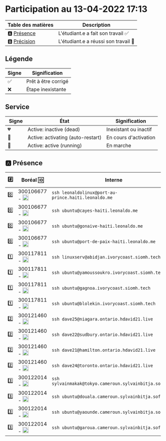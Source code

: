 # Participation au 13-04-2022 17:13

| Table des matières            | Description                                             |
|-------------------------------|---------------------------------------------------------|
| :a: [Présence](#a-présence)   | L'étudiant.e a fait son travail    :white_check_mark:   |
| :b: [Précision](#b-précision) | L'étudiant.e a réussi son travail  :tada:               |

## Légende

| Signe              | Signification                 |
|--------------------|-------------------------------|
| :white_check_mark: | Prêt à être corrigé           |
| :x:                | Étape inexistante             |

## Service

| Signe           | État                              | Signification                 |
|-----------------|-----------------------------------|-------------------------------|
| :broken_heart:    | Active: inactive (dead)           | Inexistant ou inactif         |
| :orange_heart: | Active: activating (auto-restart) | En cours d'activation         |
| :green_heart:  | Active: active (running)          | En marche                     |

## :a: Présence

|:hash:| Boréal :id: | Interne | ssh | :whale: Docker | :droplet: Kubelet | :minidisc: iSCSI |:dvd: LV        |
|------|-------------|---------|-----|----------------|-------------------|------------------|----------------|
| :zero: | 300106677 - <image src='https://avatars0.githubusercontent.com/u/71027895?s=460&v=4' width=20 height=20></image> | `ssh leonaldolinux@port-au-prince.haiti.leonaldo.me` | :white_check_mark: | :broken_heart: | :broken_heart: | :broken_heart: | :white_check_mark: |
| :zero: | 300106677 - <image src='https://avatars0.githubusercontent.com/u/71027895?s=460&v=4' width=20 height=20></image> | `ssh ubuntu@cayes-haiti.leonaldo.me` | :x: | :x: | :x: | :x: | :x: | :x: |
| :zero: | 300106677 - <image src='https://avatars0.githubusercontent.com/u/71027895?s=460&v=4' width=20 height=20></image> | `ssh ubuntu@gonaive-haiti.leonaldo.me` | :x: | :x: | :x: | :x: | :x: | :x: |
| :zero: | 300106677 - <image src='https://avatars0.githubusercontent.com/u/71027895?s=460&v=4' width=20 height=20></image> | `ssh ubuntu@port-de-paix-haiti.leonaldo.me` | :x: | :x: | :x: | :x: | :x: | :x: |
| :one: | 300117811 - <image src='https://avatars0.githubusercontent.com/u/71027809?s=460&v=4' width=20 height=20></image> | `ssh linuxserv@abidjan.ivorycoast.siomh.tech` | :x: | :x: | :x: | :x: | :x: | :x: |
| :one: | 300117811 - <image src='https://avatars0.githubusercontent.com/u/71027809?s=460&v=4' width=20 height=20></image> | `ssh ubuntu@yamoussoukro.ivorycoast.siomh.tech` | :x: | :x: | :x: | :x: | :x: | :x: |
| :one: | 300117811 - <image src='https://avatars0.githubusercontent.com/u/71027809?s=460&v=4' width=20 height=20></image> | `ssh ubuntu@gagnoa.ivorycoast.siomh.tech` | :x: | :x: | :x: | :x: | :x: | :x: |
| :one: | 300117811 - <image src='https://avatars0.githubusercontent.com/u/71027809?s=460&v=4' width=20 height=20></image> | `ssh ubuntu@blolekin.ivorycoast.siomh.tech` | :x: | :x: | :x: | :x: | :x: | :x: |
| :two: | 300121460 - <image src='https://avatars0.githubusercontent.com/u/71027883?s=460&v=4' width=20 height=20></image> | `ssh dave25@niagara.ontario.hdavid21.live` | :white_check_mark: | :broken_heart: | :broken_heart: | :broken_heart: | :x: |
| :two: | 300121460 - <image src='https://avatars0.githubusercontent.com/u/71027883?s=460&v=4' width=20 height=20></image> | `ssh dave22@sudbury.ontario.hdavid21.live` | :white_check_mark: | :broken_heart: | :broken_heart: | :broken_heart: | :x: |
| :two: | 300121460 - <image src='https://avatars0.githubusercontent.com/u/71027883?s=460&v=4' width=20 height=20></image> | `ssh dave21@hamilton.ontario.hdavid21.live` | :white_check_mark: | :broken_heart: | :broken_heart: | :broken_heart: | :white_check_mark: |
| :two: | 300121460 - <image src='https://avatars0.githubusercontent.com/u/71027883?s=460&v=4' width=20 height=20></image> | `ssh dave24@toronto.ontario.hdavid21.live` | :x: | :x: | :x: | :x: | :x: | :x: |
| :three: | 300122014 - <image src='https://avatars0.githubusercontent.com/u/71392439?s=460&v=4' width=20 height=20></image> | `ssh sylvainmakak@tokyo.cameroun.sylvainbitja.software` | :white_check_mark: | :broken_heart: | :broken_heart: | :broken_heart: | :white_check_mark: |
| :three: | 300122014 - <image src='https://avatars0.githubusercontent.com/u/71392439?s=460&v=4' width=20 height=20></image> | `ssh ubuntu@douala.cameroun.sylvainbitja.software` | :white_check_mark: | :broken_heart: | :broken_heart: | :broken_heart: | :x: |
| :three: | 300122014 - <image src='https://avatars0.githubusercontent.com/u/71392439?s=460&v=4' width=20 height=20></image> | `ssh ubuntu@yaounde.cameroun.sylvainbitja.software` | :x: | :x: | :x: | :x: | :x: | :x: |
| :three: | 300122014 - <image src='https://avatars0.githubusercontent.com/u/71392439?s=460&v=4' width=20 height=20></image> | `ssh ubuntu@garoua.cameroun.sylvainbitja.software` | :x: | :x: | :x: | :x: | :x: | :x: |
